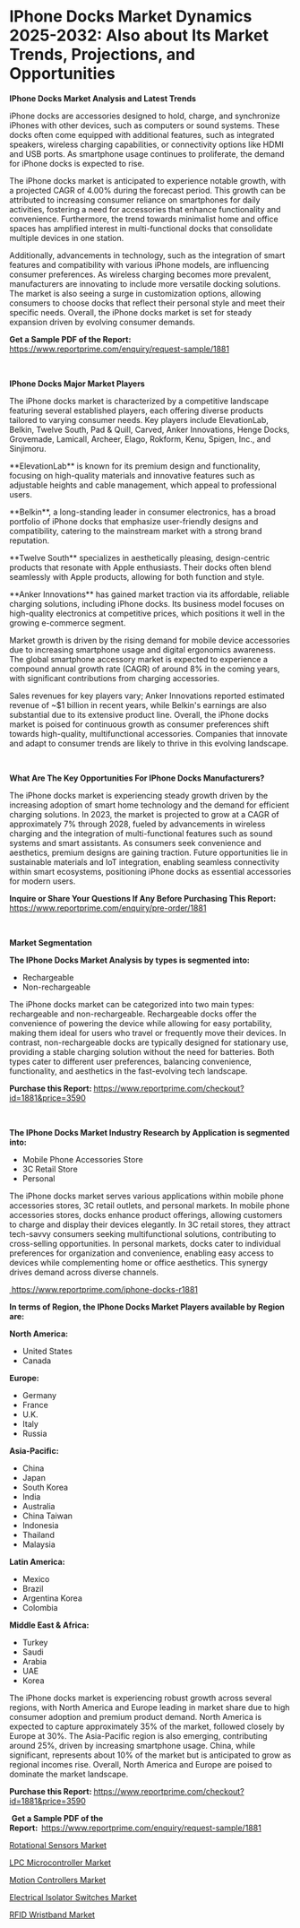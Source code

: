 <p><h1>IPhone Docks Market Dynamics 2025-2032: Also about Its Market Trends, Projections, and Opportunities</h1></p><p><strong>IPhone Docks Market Analysis and Latest Trends</strong></p>
<p><p>iPhone docks are accessories designed to hold, charge, and synchronize iPhones with other devices, such as computers or sound systems. These docks often come equipped with additional features, such as integrated speakers, wireless charging capabilities, or connectivity options like HDMI and USB ports. As smartphone usage continues to proliferate, the demand for iPhone docks is expected to rise.</p><p>The iPhone docks market is anticipated to experience notable growth, with a projected CAGR of 4.00% during the forecast period. This growth can be attributed to increasing consumer reliance on smartphones for daily activities, fostering a need for accessories that enhance functionality and convenience. Furthermore, the trend towards minimalist home and office spaces has amplified interest in multi-functional docks that consolidate multiple devices in one station.</p><p>Additionally, advancements in technology, such as the integration of smart features and compatibility with various iPhone models, are influencing consumer preferences. As wireless charging becomes more prevalent, manufacturers are innovating to include more versatile docking solutions. The market is also seeing a surge in customization options, allowing consumers to choose docks that reflect their personal style and meet their specific needs. Overall, the iPhone docks market is set for steady expansion driven by evolving consumer demands.</p></p>
<p><strong>Get a Sample PDF of the Report:&nbsp;</strong> <a href="https://www.reportprime.com/enquiry/request-sample/1881?utm_campaign=2130&utm_medium=2&utm_source=Github&utm_content=ia&utm_term=18032025&utm_id=iphone-docks">https://www.reportprime.com/enquiry/request-sample/1881</a></p>
<p>&nbsp;</p>
<p><strong>IPhone Docks Major Market Players</strong></p>
<p><p>The iPhone docks market is characterized by a competitive landscape featuring several established players, each offering diverse products tailored to varying consumer needs. Key players include ElevationLab, Belkin, Twelve South, Pad & Quill, Carved, Anker Innovations, Henge Docks, Grovemade, Lamicall, Archeer, Elago, Rokform, Kenu, Spigen, Inc., and Sinjimoru.</p><p>**ElevationLab** is known for its premium design and functionality, focusing on high-quality materials and innovative features such as adjustable heights and cable management, which appeal to professional users. </p><p>**Belkin**, a long-standing leader in consumer electronics, has a broad portfolio of iPhone docks that emphasize user-friendly designs and compatibility, catering to the mainstream market with a strong brand reputation.</p><p>**Twelve South** specializes in aesthetically pleasing, design-centric products that resonate with Apple enthusiasts. Their docks often blend seamlessly with Apple products, allowing for both function and style. </p><p>**Anker Innovations** has gained market traction via its affordable, reliable charging solutions, including iPhone docks. Its business model focuses on high-quality electronics at competitive prices, which positions it well in the growing e-commerce segment.</p><p>Market growth is driven by the rising demand for mobile device accessories due to increasing smartphone usage and digital ergonomics awareness. The global smartphone accessory market is expected to experience a compound annual growth rate (CAGR) of around 8% in the coming years, with significant contributions from charging accessories.</p><p>Sales revenues for key players vary; Anker Innovations reported estimated revenue of ~$1 billion in recent years, while Belkin's earnings are also substantial due to its extensive product line. Overall, the iPhone docks market is poised for continuous growth as consumer preferences shift towards high-quality, multifunctional accessories. Companies that innovate and adapt to consumer trends are likely to thrive in this evolving landscape.</p></p>
<p>&nbsp;</p>
<p><strong>What Are The Key Opportunities For IPhone Docks Manufacturers?</strong></p>
<p><p>The iPhone docks market is experiencing steady growth driven by the increasing adoption of smart home technology and the demand for efficient charging solutions. In 2023, the market is projected to grow at a CAGR of approximately 7% through 2028, fueled by advancements in wireless charging and the integration of multi-functional features such as sound systems and smart assistants. As consumers seek convenience and aesthetics, premium designs are gaining traction. Future opportunities lie in sustainable materials and IoT integration, enabling seamless connectivity within smart ecosystems, positioning iPhone docks as essential accessories for modern users.</p></p>
<p><strong>Inquire or Share Your Questions If Any Before Purchasing This Report:</strong> <a href="https://www.reportprime.com/enquiry/pre-order/1881?utm_campaign=2130&utm_medium=2&utm_source=Github&utm_content=ia&utm_term=18032025&utm_id=iphone-docks">https://www.reportprime.com/enquiry/pre-order/1881</a></p>
<p>&nbsp;</p>
<p><strong>Market Segmentation</strong></p>
<p><strong>The IPhone Docks Market Analysis by types is segmented into:</strong></p>
<p><ul><li>Rechargeable</li><li>Non-rechargeable</li></ul></p>
<p><p>The iPhone docks market can be categorized into two main types: rechargeable and non-rechargeable. Rechargeable docks offer the convenience of powering the device while allowing for easy portability, making them ideal for users who travel or frequently move their devices. In contrast, non-rechargeable docks are typically designed for stationary use, providing a stable charging solution without the need for batteries. Both types cater to different user preferences, balancing convenience, functionality, and aesthetics in the fast-evolving tech landscape.</p></p>
<p><strong>Purchase this Report:&nbsp;</strong><a href="https://www.reportprime.com/checkout?id=1881&price=3590&utm_campaign=2130&utm_medium=2&utm_source=Github&utm_content=ia&utm_term=18032025&utm_id=iphone-docks">https://www.reportprime.com/checkout?id=1881&price=3590</a></p>
<p>&nbsp;</p>
<p><strong>The IPhone Docks Market Industry Research by Application is segmented into:</strong></p>
<p><ul><li>Mobile Phone Accessories Store</li><li>3C Retail Store</li><li>Personal</li></ul></p>
<p><p>The iPhone docks market serves various applications within mobile phone accessories stores, 3C retail outlets, and personal markets. In mobile phone accessories stores, docks enhance product offerings, allowing customers to charge and display their devices elegantly. In 3C retail stores, they attract tech-savvy consumers seeking multifunctional solutions, contributing to cross-selling opportunities. In personal markets, docks cater to individual preferences for organization and convenience, enabling easy access to devices while complementing home or office aesthetics. This synergy drives demand across diverse channels.</p></p>
<p><a href="https://www.reportprime.com/iphone-docks-r1881?utm_campaign=2130&utm_medium=2&utm_source=Github&utm_content=ia&utm_term=18032025&utm_id=iphone-docks">&nbsp;https://www.reportprime.com/iphone-docks-r1881</a></p>
<p><strong>In terms of Region, the IPhone Docks Market Players available by Region are:</strong></p>
<p>
    <p> <strong> North America: </strong>
        <ul>
            <li>United States</li>
            <li>Canada</li>
        </ul>
        </p> 
    <p> <strong> Europe: </strong>
        <ul>
            <li>Germany</li>
            <li>France</li>
            <li>U.K.</li>
            <li>Italy</li>
            <li>Russia</li>
        </ul>
        </p> 
    <p> <strong> Asia-Pacific: </strong>
        <ul>
            <li>China</li>
            <li>Japan</li>
            <li>South Korea</li>
            <li>India</li>
            <li>Australia</li>
            <li>China Taiwan</li>
            <li>Indonesia</li>
            <li>Thailand</li>
            <li>Malaysia</li>
        </ul>
        </p> 
    <p> <strong> Latin America: </strong>
        <ul>
            <li>Mexico</li>
            <li>Brazil</li>
            <li>Argentina Korea</li>
            <li>Colombia</li>
        </ul>
        </p> 
    <p> <strong> Middle East & Africa: </strong>
        <ul>
            <li>Turkey</li>
            <li>Saudi</li>
            <li>Arabia</li>
            <li>UAE</li>
            <li>Korea</li>
        </ul>
    </p>
    </p>
<p><p>The iPhone docks market is experiencing robust growth across several regions, with North America and Europe leading in market share due to high consumer adoption and premium product demand. North America is expected to capture approximately 35% of the market, followed closely by Europe at 30%. The Asia-Pacific region is also emerging, contributing around 25%, driven by increasing smartphone usage. China, while significant, represents about 10% of the market but is anticipated to grow as regional incomes rise. Overall, North America and Europe are poised to dominate the market landscape.</p></p>
<p><strong>Purchase this Report: </strong><a href="https://www.reportprime.com/checkout?id=1881&price=3590&utm_campaign=2130&utm_medium=2&utm_source=Github&utm_content=ia&utm_term=18032025&utm_id=iphone-docks">https://www.reportprime.com/checkout?id=1881&price=3590</a></p>
<p>&nbsp;<strong>Get a Sample PDF of the Report:&nbsp;&nbsp;</strong><a href="https://www.reportprime.com/enquiry/request-sample/1881?utm_campaign=2130&utm_medium=2&utm_source=Github&utm_content=ia&utm_term=18032025&utm_id=iphone-docks">https://www.reportprime.com/enquiry/request-sample/1881</a></p>
<p><strong></strong></p>
<p><p><a href="https://github.com/blauetrelawz/Market-Research-Report-List-1/blob/main/rotational-sensors-market.md?utm_campaign=2130&utm_medium=2&utm_source=Github&utm_content=ia&utm_term=18032025&utm_id=iphone-docks">Rotational Sensors Market</a></p><p><a href="https://github.com/gassmkalay/Market-Research-Report-List-1/blob/main/lpc-microcontroller-market.md?utm_campaign=2130&utm_medium=2&utm_source=Github&utm_content=ia&utm_term=18032025&utm_id=iphone-docks">LPC Microcontroller Market</a></p><p><a href="https://github.com/amagloeaad54/Market-Research-Report-List-1/blob/main/motion-controllers-market.md?utm_campaign=2130&utm_medium=2&utm_source=Github&utm_content=ia&utm_term=18032025&utm_id=iphone-docks">Motion Controllers Market</a></p><p><a href="https://github.com/ximensbisade/Market-Research-Report-List-1/blob/main/electrical-isolator-switches-market.md?utm_campaign=2130&utm_medium=2&utm_source=Github&utm_content=ia&utm_term=18032025&utm_id=iphone-docks">Electrical Isolator Switches Market</a></p><p><a href="https://github.com/porstgowinjq/Market-Research-Report-List-1/blob/main/rfid-wristband-market.md?utm_campaign=2130&utm_medium=2&utm_source=Github&utm_content=ia&utm_term=18032025&utm_id=iphone-docks">RFID Wristband Market</a></p></p>